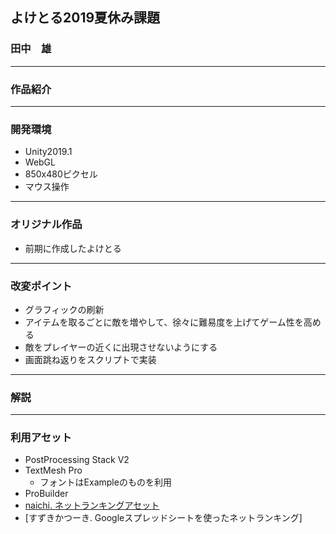 ## よけとる2019夏休み課題
### 田中　雄

---

### 作品紹介

---

### 開発環境
- Unity2019.1
- WebGL
- 850x480ピクセル
- マウス操作

---

### オリジナル作品

- 前期に作成したよけとる

---

### 改変ポイント
- グラフィックの刷新
- アイテムを取るごとに敵を増やして、徐々に難易度を上げてゲーム性を高める
- 敵をプレイヤーの近くに出現させないようにする
- 画面跳ね返りをスクリプトで実装

---

### 解説


---

### 利用アセット
- PostProcessing Stack V2
- TextMesh Pro
  - フォントはExampleのものを利用
- ProBuilder
- [naichi. ネットランキングアセット]()
- [すずきかつーき. Googleスプレッドシートを使ったネットランキング]
